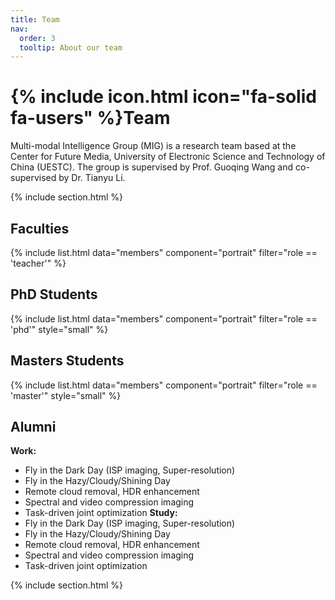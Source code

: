 ```yaml
---
title: Team
nav:
  order: 3
  tooltip: About our team
---
```


# {% include icon.html icon="fa-solid fa-users" %}Team

Multi-modal Intelligence Group (MIG) is a research team based at the Center for Future Media, University of Electronic Science and Technology of China (UESTC). The group is supervised by Prof. Guoqing Wang and co-supervised by Dr. Tianyu Li.


{% include section.html %}
## Faculties
{% include list.html data="members" component="portrait"
   filter="role == 'teacher'" %}

## PhD Students
{% include list.html data="members" component="portrait"
   filter="role == 'phd'" style="small" %}

## Masters Students
{% include list.html data="members" component="portrait"
   filter="role == 'master'" style="small" %}

## Alumni
**Work:**
- Fly in the Dark Day (ISP imaging, Super-resolution)  
- Fly in the Hazy/Cloudy/Shining Day  
- Remote cloud removal, HDR enhancement  
- Spectral and video compression imaging  
- Task-driven joint optimization
**Study:**
- Fly in the Dark Day (ISP imaging, Super-resolution)  
- Fly in the Hazy/Cloudy/Shining Day  
- Remote cloud removal, HDR enhancement  
- Spectral and video compression imaging  
- Task-driven joint optimization

{% include section.html %}

